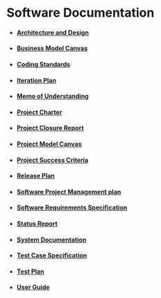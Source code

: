 # Software Documentation

- #### [Architecture and Design](Architecture%20and%20Design/index.md)
- #### [Business Model Canvas](Business%20Model%20Canvas/index.md)
- #### [Coding Standards](Coding%20Standards/index.md)
- #### [Iteration Plan](Iteration%20Plan/index.md)
- #### [Memo of Understanding](Memo%20of%20Understanding/index.md)
- #### [Project Charter](Project%20Charter/index.md)
- #### [Project Closure Report](Project%20Closure%20Report/index.md)
- #### [Project Model Canvas](Project%20Model%20Canvas/index.md)
- #### [Project Success Criteria](Project%20Success%20Criteria/index.md)
- #### [Release Plan](Release%20Plan/index.md)
- #### [Software Project Management plan](Software%20Project%20Management%20Plan/index.md)
- #### [Software Requirements Specification](Software%20Requirements%20Specification/index.md)
- #### [Status Report](Status%20Report/index.md)
- #### [System Documentation](System%20Documentation/index.md )
- #### [Test Case Specification](Test%20Case%20Specification/index.md)
- #### [Test Plan](Test%20Plan/index.md)
- #### [User Guide](User%20Guide/index.md)